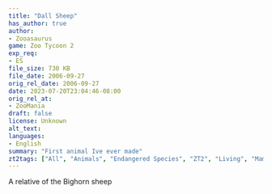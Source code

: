 ```yaml
---
title: "Dall Sheep"
has_author: true
author: 
- Zooasaurus
game: Zoo Tycoon 2
exp_req: 
- ES
file_size: 730 KB
file_date: 2006-09-27
orig_rel_date: 2006-09-27
date: 2023-07-20T23:04:46-08:00
orig_rel_at: 
- ZooMania
draft: false
license: Unknown
alt_text: 
languages:
- English
summary: "First animal Ive ever made"
zt2tags: ["All", "Animals", "Endangered Species", "ZT2", "Living", "Mammals", "North America", "Ungulates"]
---
```


A relative of the Bighorn sheep